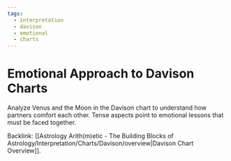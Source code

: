 ```yaml
---
tags:
  - interpretation
  - davison
  - emotional
  - charts
---
```

# Emotional Approach to Davison Charts

Analyze Venus and the Moon in the Davison chart to understand how partners comfort each other. Tense aspects point to emotional lessons that must be faced together.

Backlink: [[Astrology Arith(m)etic - The Building Blocks of Astrology/Interpretation/Charts/Davison/overview|Davison Chart Overview]].
